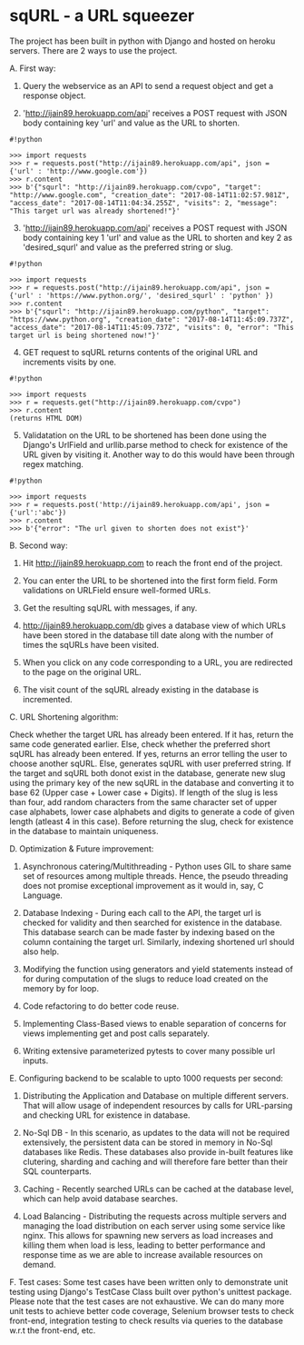 # sqURL - a URL squeezer

The project has been built in python with Django and hosted on heroku servers. There are 2 ways to use the project. 



A. First way:

1. Query the webservice as an API to send a request object and get a response object.

2. 'http://ijain89.herokuapp.com/api' receives a POST request with JSON body containing key 'url' and value as the URL to shorten.


```
#!python
 
>>> import requests
>>> r = requests.post("http://ijain89.herokuapp.com/api", json = {'url' : 'http://www.google.com'})
>>> r.content
>>> b'{"squrl": "http://ijain89.herokuapp.com/cvpo", "target": "http://www.google.com", "creation_date": "2017-08-14T11:02:57.981Z", "access_date": "2017-08-14T11:04:34.255Z", "visits": 2, "message": "This target url was already shortened!"}'
```


3. 'http://ijain89.herokuapp.com/api' receives a POST request with JSON body containing key 1 'url' and value as the URL to shorten and key 2 as 'desired_squrl' and value as the preferred string or slug.


```
#!python
 
>>> import requests
>>> r = requests.post("http://ijain89.herokuapp.com/api", json = {'url' : 'https://www.python.org/', 'desired_squrl' : 'python' })
>>> r.content
>>> b'{"squrl": "http://ijain89.herokuapp.com/python", "target": "https://www.python.org", "creation_date": "2017-08-14T11:45:09.737Z", "access_date": "2017-08-14T11:45:09.737Z", "visits": 0, "error": "This target url is being shortened now!"}'
```


4. GET request to sqURL returns contents of the original URL and increments visits by one.


```
#!python

>>> import requests
>>> r = requests.get("http://ijain89.herokuapp.com/cvpo")
>>> r.content
(returns HTML DOM)
```


5. Validatation on the URL to be shortened has been done using the Django's UrlField and urllib.parse method to check for existence of the URL given by visiting it. Another way to do this would have been through regex matching.


```
#!python

>>> import requests
>>> r = requests.post('http://ijain89.herokuapp.com/api', json = {'url':'abc'})
>>> r.content
>>> b'{"error": "The url given to shorten does not exist"}'
```


B. Second way:

1. Hit http://ijain89.herokuapp.com to reach the front end of the project.

2. You can enter the URL to be shortened into the first form field. Form validations on URLField ensure well-formed URLs.

3. Get the resulting sqURL with messages, if any.

4. http://ijain89.herokuapp.com/db gives a database view of which URLs have been stored in the database till date along with the number of times the sqURLs have been visited.

4. When you click on any code corresponding to a URL, you are redirected to the page on the original URL.

5. The visit count of the sqURL already existing in the database is incremented.



C. URL Shortening algorithm:

Check whether the target URL has already been entered. If it has, return the same code generated earlier. Else, check whether the preferred short sqURL has already been entered. If yes, returns an error telling the user to choose another sqURL. Else, generates sqURL with user preferred string. If the target and sqURL both donot exist in the database, generate new slug using the primary key of the new sqURL in the database and converting it to base 62 (Upper case + Lower case + Digits). If length of the slug is less than four, add random characters from the same character set of upper case alphabets, lower case alphabets and digits to generate a code of given length (atleast 4 in this case). Before returning the slug, check for existence in the database to maintain uniqueness.



D. Optimization & Future improvement:

1. Asynchronous catering/Multithreading - Python uses GIL to share same set of resources among multiple threads. Hence, the pseudo threading does not promise exceptional improvement as it would in, say, C Language.

2. Database Indexing - During each call to the API, the target url is checked for validity and then searched for existence in the database. This database search can be made faster by indexing based on the column containing the target url. Similarly, indexing shortened url should also help.

3. Modifying the function using generators and yield statements instead of for during computation of the slugs to reduce load created on the memory by for loop.

4. Code refactoring to do better code reuse.

5. Implementing Class-Based views to enable separation of concerns for views implementing get and post calls separately.

6. Writing extensive parameterized pytests to cover many possible url inputs.



E. Configuring backend to be scalable to upto 1000 requests per second:

1. Distributing the Application and Database on multiple different servers. That will allow usage of independent resources by calls for URL-parsing and checking URL for existence in database.

2. No-Sql DB - In this scenario, as updates to the data will not be required extensively, the persistent data can be stored in memory in No-Sql databases like Redis. These databases also provide in-built features like clutering, sharding and caching and will therefore fare better than their SQL counterparts.

3. Caching - Recently searched URLs can be cached at the database level, which can help avoid database searches.

4. Load Balancing - Distributing the requests across multiple servers and managing the load distribution on each server using some service like nginx. This allows for spawning new servers as load increases and killing them when load is less, leading to better performance and response time as we are able to increase available resources on demand.



F. Test cases:
Some test cases have been written only to demonstrate unit testing using Django's TestCase Class built over python's unittest package. Please note that the test cases are not exhaustive. We can do many more unit tests to achieve better code coverage, Selenium browser tests to check front-end, integration testing to check results via queries to the database w.r.t the front-end, etc.
